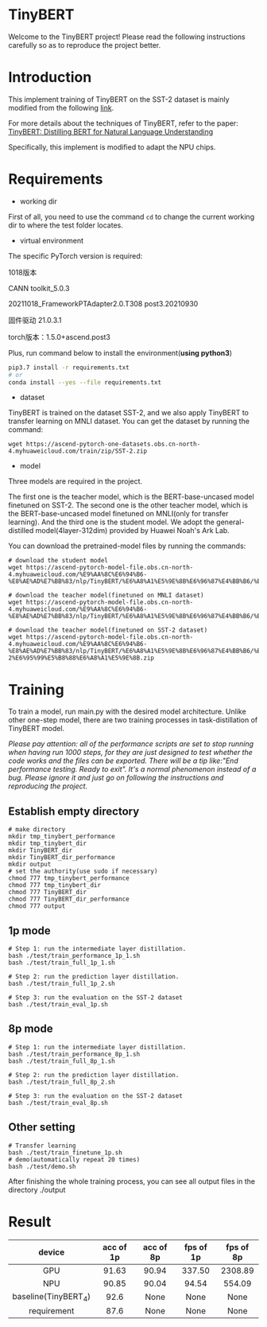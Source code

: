 TinyBERT
======== 
Welcome to the TinyBERT project! Please read the following instructions carefully so as to reproduce the project better.

Introduction
===========
This implement training of TinyBERT on the SST-2 dataset is mainly modified from the following [link](https://github.com/huawei-noah/Pretrained-Language-Model/tree/master/TinyBERT).

For more details about the techniques of TinyBERT, refer to the paper: [TinyBERT: Distilling BERT for Natural Language Understanding](https://arxiv.org/abs/1909.10351)

Specifically, this implement is modified to adapt the NPU chips.

Requirements
===========
- working dir

First of all, you need to use the command ```cd``` to change the current working dir to where the test folder locates.

- virtual environment

The specific PyTorch version is required:

1018版本

CANN toolkit_5.0.3

20211018_FrameworkPTAdapter2.0.T308 post3.20210930

固件驱动 21.0.3.1

torch版本：1.5.0+ascend.post3

Plus, run command below to install the environment(**using python3**)
```bash
pip3.7 install -r requirements.txt
# or
conda install --yes --file requirements.txt
```
- dataset

TinyBERT is trained on the dataset SST-2, and we also apply TinyBERT to transfer learning on MNLI dataset. You can get the dataset by running the command:
```
wget https://ascend-pytorch-one-datasets.obs.cn-north-4.myhuaweicloud.com/train/zip/SST-2.zip
```

- model

Three models are required in the project.

The first one is the teacher model, which is the BERT-base-uncased model finetuned on SST-2. The second one is the other teacher model, which is the BERT-base-uncased model finetuned on MNLI(only for transfer learning). And the third one is the student model. We adopt the general-distilled model(4layer-312dim) provided by Huawei Noah's Ark Lab.

You can download the pretrained-model files by running the commands:
```
# download the student model
wget https://ascend-pytorch-model-file.obs.cn-north-4.myhuaweicloud.com/%E9%AA%8C%E6%94%B6-%E8%AE%AD%E7%BB%83/nlp/TinyBERT/%E6%A8%A1%E5%9E%8B%E6%96%87%E4%BB%B6/%E3%80%90%E8%AE%AD%E7%BB%83%E3%80%91%E5%AD%A6%E7%94%9F%E6%A8%A1%E5%9E%8B.zip

# download the teacher model(finetuned on MNLI dataset)
wget https://ascend-pytorch-model-file.obs.cn-north-4.myhuaweicloud.com/%E9%AA%8C%E6%94%B6-%E8%AE%AD%E7%BB%83/nlp/TinyBERT/%E6%A8%A1%E5%9E%8B%E6%96%87%E4%BB%B6/%E3%80%90%E8%AE%AD%E7%BB%83%E3%80%91%EF%BC%88%E8%BF%81%E7%A7%BB%E5%AD%A6%E4%B9%A0%EF%BC%89MNLI%E6%95%99%E5%B8%88%E6%A8%A1%E5%9E%8B.zip

# download the teacher model(finetuned on SST-2 dataset)
wget https://ascend-pytorch-model-file.obs.cn-north-4.myhuaweicloud.com/%E9%AA%8C%E6%94%B6-%E8%AE%AD%E7%BB%83/nlp/TinyBERT/%E6%A8%A1%E5%9E%8B%E6%96%87%E4%BB%B6/%E3%80%90%E8%AE%AD%E7%BB%83%E3%80%91%EF%BC%88%E6%AD%A3%E5%BC%8F%E8%AE%AD%E7%BB%83%EF%BC%89SST-2%E6%95%99%E5%B8%88%E6%A8%A1%E5%9E%8B.zip
```

Training
===================
To train a model, run main.py with the desired model architecture. Unlike other one-step model, there are two training processes in task-distillation of TinyBERT model.

*Please pay attention: all of the performance scripts are set to stop running when having run 1000 steps, for they are just designed to test whether the code works and the files can be exported. There will be a tip like:"End performance testing. Ready to exit". It's a normal phenomenon instead of a bug. Please ignore it and just go on following the instructions and reproducing the project.*

Establish empty directory
-------------------------
```
# make directory
mkdir tmp_tinybert_performance
mkdir tmp_tinybert_dir
mkdir TinyBERT_dir
mkdir TinyBERT_dir_performance
mkdir output
# set the authority(use sudo if necessary)
chmod 777 tmp_tinybert_performance
chmod 777 tmp_tinybert_dir
chmod 777 TinyBERT_dir
chmod 777 TinyBERT_dir_performance
chmod 777 output
```

1p mode
-------

```
# Step 1: run the intermediate layer distillation.
bash ./test/train_performance_1p_1.sh
bash ./test/train_full_1p_1.sh

# Step 2: run the prediction layer distillation. 
bash ./test/train_full_1p_2.sh

# Step 3: run the evaluation on the SST-2 dataset
bash ./test/train_eval_1p.sh      
```

8p mode
-------
```
# Step 1: run the intermediate layer distillation.
bash ./test/train_performance_8p_1.sh
bash ./test/train_full_8p_1.sh

# Step 2: run the prediction layer distillation. 
bash ./test/train_full_8p_2.sh

# Step 3: run the evaluation on the SST-2 dataset
bash ./test/train_eval_8p.sh    
```

Other setting
-------------
```
# Transfer learning
bash ./test/train_finetune_1p.sh
# demo(automatically repeat 20 times)
bash ./test/demo.sh
```

After finishing the whole training process, you can see all output files in the directory ./output

Result
======
|device|acc of 1p|acc of 8p|fps of 1p|fps of 8p 
|  ----  | ----  | ----| ----|----|
|<center>GPU|<center>91.63|<center>90.94|<center>337.50|<center>2308.89| 
|<center>NPU|<center>90.85|<center>90.04|<center>94.54|<center>554.09|
|<center>baseline(TinyBERT<sub>4</sub>)|<center>92.6|<center>None|<center>None|<center>None|
|<center>requirement|<center>87.6|<center>None|<center>None|<center>None|
